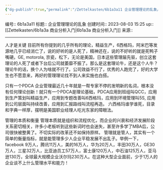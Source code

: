 ```yaml
---
{"dg-publish":true,"permalink":"/Zettelkasten/6b1a3a11 企业管理理论的乱象/","dgPassFrontmatter":true}
---
```


编号:: 6b1a3a11
标题:: 企业管理理论的乱象
创建时间:: 2023-08-03 15:25
up:: [[Zettelkasten/6b1a3a 商业分析入门\|6b1a3a 商业分析入门]]
来源:: 

---
人才是关键
目前所有你提到的几乎所有的理论，精益生产，6西格玛，阿米巴等发源地几乎已经消亡了，说的好听的是人死了，精神还在，说的不好听的就是死鸭子嘴硬。GE, motorola, 京瓷，松下，无论是美国，日本这些管理届先驱，创立这套理论的人死了或者下台后公司就萎靡不振了。那么是这套理论牛，还是这个人牛？理论牛的话，换个人为啥就不行了。公司效益不行了，优秀的人跑完了，好的大学生也不愿意来，再好的管理理论找不到人来实施也白搭。

只有一个PDCA
企业管理最近几十年就是一帮专家不停的发明新的名词，根本没有任何理论创新！就只有一个PDCA是理论基础，PDCA应用到班组叫QCC，应用到生产策划叫精益生产，应用到专题改善叫6西格玛，应用到环境管理叫5S, 应用到公司层面叫持续改善，应用到汇报路线叫流程再造。
六西格玛谁学谁死，目录和字典一样厚，摆明是美国职业经理人吃光东家的障眼法。

管理的本质和衡量
管理本质就是组织和流程优化，而企业的兴衰和经济发展阶段关系密切相关，许多小老板听到这些新词时也会迷失，甚至许多学了MBA后，公司很快被整黄了。不切实际的改革还不如保持原样。
管理就是管人，其实有一个简单的衡量指标，就是能管理多少人企业平稳发展不出乱子。举例一下，facebook 9万人，腾讯11万人，美的16万人，华为20万人，丰田30万人，GE30万人，三星32万人，比亚迪员工57万人，富士康120万人，中石油125万人，亚马逊130万，全球最大规模企业沃尔玛230万人。在这种大型企业面前，少于1万人的企业谈不上什么管理水平和能力！